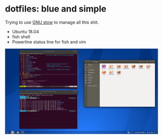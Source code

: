 # dotfiles: blue and simple

Trying to use [GNU stow](https://www.gnu.org/software/stow/) to manage all this shit.

- Ubuntu 18.04
- fish shell
- Powerline status line for fish and vim

![](./setups/blue-and-simple.png)
